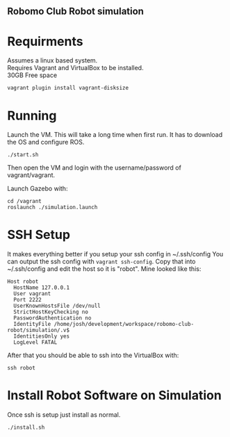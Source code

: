 ## Robomo Club Robot simulation

# Requirments

Assumes a linux based system.<br>
Requires Vagrant and VirtualBox to be installed.<br>
30GB Free space<br>

```
vagrant plugin install vagrant-disksize
```

# Running

Launch the VM. This will take a long time when first run. It has to download the OS and configure ROS.

```
./start.sh
```

Then open the VM and login with the username/password of vagrant/vagrant.<br>

Launch Gazebo with:

```
cd /vagrant
roslaunch ./simulation.launch
```

# SSH Setup

It makes everything better if you setup your ssh config in ~/.ssh/config
You can output the ssh config with `vagrant ssh-config`. Copy that into ~/.ssh/config and edit the host so it is "robot". Mine looked like this:

```
Host robot
  HostName 127.0.0.1
  User vagrant
  Port 2222
  UserKnownHostsFile /dev/null
  StrictHostKeyChecking no
  PasswordAuthentication no
  IdentityFile /home/josh/development/workspace/robomo-club-robot/simulation/.v$
  IdentitiesOnly yes
  LogLevel FATAL
```

After that you should be able to ssh into the VirtualBox with:

```
ssh robot
```

# Install Robot Software on Simulation

Once ssh is setup just install as normal.

```
./install.sh
```
